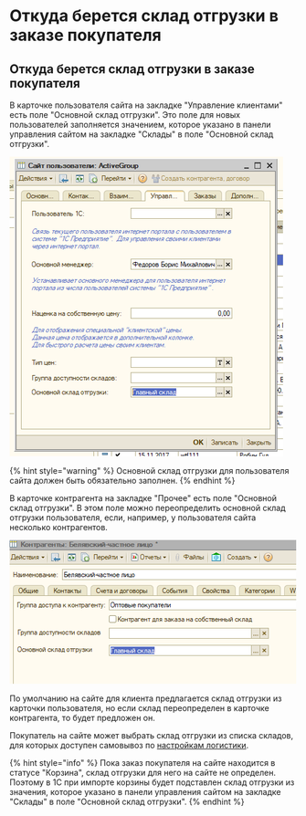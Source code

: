 # Откуда берется склад отгрузки в заказе покупателя

## Откуда берется склад отгрузки в заказе покупателя

В карточке пользователя сайта на закладке "Управление клиентами" есть поле "Основной склад отгрузки". Это поле для новых пользователей заполняется значением, которое указано в панели управления сайтом на закладке "Склады" в поле "Основной склад отгрузки".

![](../.gitbook/assets/image%20%2870%29.png)

{% hint style="warning" %}
Основной склад отгрузки для пользователя сайта должен быть обязательно заполнен.
{% endhint %}

В карточке контрагента на закладке "Прочее" есть поле "Основной склад отгрузки". В этом поле можно переопределить основной склад отгрузки пользователя, если, например, у пользователя сайта несколько контрагентов.

![](../.gitbook/assets/image%20%28451%29.png)

По умолчанию на сайте для клиента предлагается склад отгрузки из карточки пользователя, но если склад переопределен в карточке контрагента, то будет предложен он.

Покупатель на сайте может выбрать склад отгрузки из списка складов, для которых доступен самовывоз по [настройкам логистики](../opisanie-i-nastroika/sklady-i-postavshiki/logistika.md#nastroika-logistiki-srokov-i-vremeni-dostavki-skladov-i-postavshikov).

{% hint style="info" %}
Пока заказ покупателя на сайте находится в статусе "Корзина", склад отгрузки для него на сайте не определен. Поэтому в 1С при импорте корзины будет подставлен склад отгрузки из значения, которое указано в панели управления сайтом на закладке "Склады" в поле "Основной склад отгрузки".
{% endhint %}

